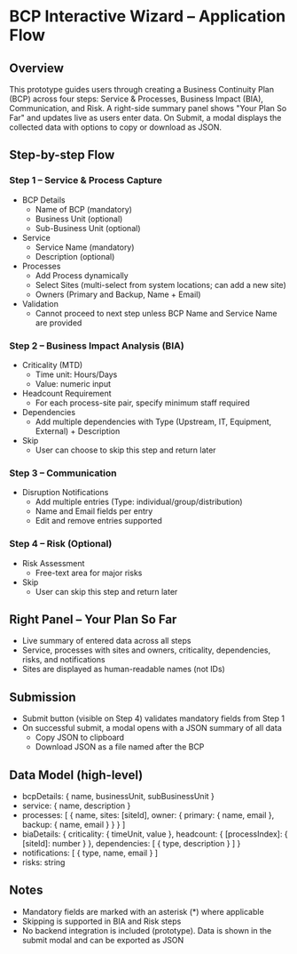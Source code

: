 # BCP Interactive Wizard – Application Flow

## Overview
This prototype guides users through creating a Business Continuity Plan (BCP) across four steps: Service & Processes, Business Impact (BIA), Communication, and Risk. A right-side summary panel shows "Your Plan So Far" and updates live as users enter data. On Submit, a modal displays the collected data with options to copy or download as JSON.

## Step-by-step Flow

### Step 1 – Service & Process Capture
- BCP Details
  - Name of BCP (mandatory)
  - Business Unit (optional)
  - Sub-Business Unit (optional)
- Service
  - Service Name (mandatory)
  - Description (optional)
- Processes
  - Add Process dynamically
  - Select Sites (multi-select from system locations; can add a new site)
  - Owners (Primary and Backup, Name + Email)
- Validation
  - Cannot proceed to next step unless BCP Name and Service Name are provided

### Step 2 – Business Impact Analysis (BIA)
- Criticality (MTD)
  - Time unit: Hours/Days
  - Value: numeric input
- Headcount Requirement
  - For each process-site pair, specify minimum staff required
- Dependencies
  - Add multiple dependencies with Type (Upstream, IT, Equipment, External) + Description
- Skip
  - User can choose to skip this step and return later

### Step 3 – Communication
- Disruption Notifications
  - Add multiple entries (Type: individual/group/distribution)
  - Name and Email fields per entry
  - Edit and remove entries supported

### Step 4 – Risk (Optional)
- Risk Assessment
  - Free-text area for major risks
- Skip
  - User can skip this step and return later

## Right Panel – Your Plan So Far
- Live summary of entered data across all steps
- Service, processes with sites and owners, criticality, dependencies, risks, and notifications
- Sites are displayed as human-readable names (not IDs)

## Submission
- Submit button (visible on Step 4) validates mandatory fields from Step 1
- On successful submit, a modal opens with a JSON summary of all data
  - Copy JSON to clipboard
  - Download JSON as a file named after the BCP

## Data Model (high-level)
- bcpDetails: { name, businessUnit, subBusinessUnit }
- service: { name, description }
- processes: [
  { name, sites: [siteId], owner: { primary: { name, email }, backup: { name, email } } }
]
- biaDetails: {
  criticality: { timeUnit, value },
  headcount: { [processIndex]: { [siteId]: number } },
  dependencies: [ { type, description } ]
}
- notifications: [ { type, name, email } ]
- risks: string

## Notes
- Mandatory fields are marked with an asterisk (*) where applicable
- Skipping is supported in BIA and Risk steps
- No backend integration is included (prototype). Data is shown in the submit modal and can be exported as JSON
